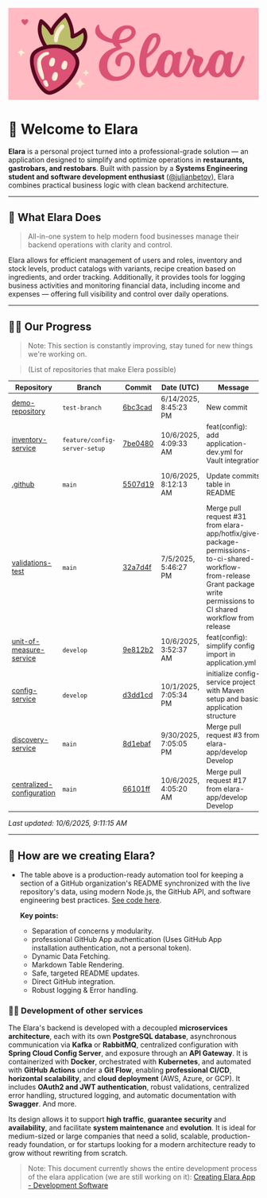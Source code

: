 ![Alt text](../images/complete-logo.png "a title")
# 🍜 Welcome to Elara

**Elara** is a personal project turned into a professional-grade solution — an application designed to simplify and optimize operations in **restaurants, gastrobars, and restobars**. Built with passion by a **Systems Engineering student and software development enthusiast** ([@julianbetov](https://github.com/julianbetov)), Elara combines practical business logic with clean backend architecture.

---

## 🍚 What Elara Does

> All-in-one system to help modern food businesses manage their backend operations with clarity and control.

Elara  allows for efficient management of users and roles, inventory and stock levels, product catalogs with variants, recipe creation based on ingredients, and order tracking. Additionally, it provides tools for logging business activities and monitoring financial data, including income and expenses — offering full visibility and control over daily operations.

---

## 👩‍🚀 Our Progress
> Note: This section is constantly improving, stay tuned for new things we're working on.

> (List of repositories that make Elera possible)
<!-- COMMITS-TABLE:START -->
| Repository | Branch | Commit | Date (UTC) | Message | Author |
| --- | --- | --- | --- | --- | --- |
| [demo-repository](https://github.com/elara-app/demo-repository) | `test-branch` | [6bc3cad](https://github.com/elara-app/demo-repository/commit/6bc3cad5532e9f2caeda50d80fc76ebd09af0feb) | 6/14/2025, 8:45:23 PM | New commit | [julianbetov](https://github.com/julianbetov) |
| [inventory-service](https://github.com/elara-app/inventory-service) | `feature/config-server-setup` | [7be0480](https://github.com/elara-app/inventory-service/commit/7be04809cc87612b95dc19cee27f5ed0f6dc0dbd) | 10/6/2025, 4:09:33 AM | feat(config): add application-dev.yml for Vault integration | [julianbetov](https://github.com/julianbetov) |
| [.github](https://github.com/elara-app/.github) | `main` | [5507d19](https://github.com/elara-app/.github/commit/5507d19974b386fd659900ff0a189ad79a955435) | 10/6/2025, 8:12:13 AM | Update commits table in README | [readme-updater-from-elara[bot]](https://github.com/apps/readme-updater-from-elara) |
| [validations-test](https://github.com/elara-app/validations-test) | `main` | [32a7d4f](https://github.com/elara-app/validations-test/commit/32a7d4f7afdb2805267a6345143881f6962f6350) | 7/5/2025, 5:46:27 PM | Merge pull request #31 from elara-app/hotfix/give-package-permissions-to-ci-shared-workflow-from-release  Grant package write permissions to CI shared workflow from release | [julianbetov](https://github.com/julianbetov) |
| [unit-of-measure-service](https://github.com/elara-app/unit-of-measure-service) | `develop` | [9e812b2](https://github.com/elara-app/unit-of-measure-service/commit/9e812b2d8a32b84998d6d5ac3391a15b49cd782b) | 10/6/2025, 3:52:37 AM | feat(config): simplify config import in application.yml | [julianbetov](https://github.com/julianbetov) |
| [config-service](https://github.com/elara-app/config-service) | `develop` | [d3dd1cd](https://github.com/elara-app/config-service/commit/d3dd1cd909e9a6c639146f93a11caf6988e07567) | 10/1/2025, 7:05:34 PM | initialize config-service project with Maven setup and basic application structure | [julianbetov](https://github.com/julianbetov) |
| [discovery-service](https://github.com/elara-app/discovery-service) | `main` | [8d1ebaf](https://github.com/elara-app/discovery-service/commit/8d1ebafca6feee5b7779d9b4df532c0f3338910d) | 9/30/2025, 7:05:05 PM | Merge pull request #3 from elara-app/develop  Develop | [julianbetov](https://github.com/julianbetov) |
| [centralized-configuration](https://github.com/elara-app/centralized-configuration) | `main` | [66101ff](https://github.com/elara-app/centralized-configuration/commit/66101ff66c03a73aa37c80fedcf6e1508694a35f) | 10/6/2025, 4:05:20 AM | Merge pull request #17 from elara-app/develop  Develop | [julianbetov](https://github.com/julianbetov) |

_Last updated: 10/6/2025, 9:11:15 AM_
<!-- COMMITS-TABLE:END -->
---

## 🔨 How are we creating Elara?
- The table above is a production-ready automation tool for keeping a section of a GitHub organization's README synchronized with the live repository's data, using modern Node.js, the GitHub API, and software engineering best practices. [See code here](https://github.com/elara-app/.github/tree/main/src). 
    
    **Key points:**
    - Separation of concerns y modularity.
    - professional GitHub App authentication (Uses GitHub App installation authentication, not a personal token).
    - Dynamic Data Fetching.
    - Markdown Table Rendering.
    - Safe, targeted README updates.
    - Direct GitHub integration.
    - Robust logging & Error handling.

### 🧑‍💻 Development of other services
The Elara's backend is developed with a decoupled **microservices architecture**, each with its own **PostgreSQL database**, asynchronous communication via **Kafka** or **RabbitMQ**, centralized configuration with **Spring Cloud Config Server**, and exposure through an **API Gateway**. It is containerized with **Docker**, orchestrated with **Kubernetes**, and automated with **GitHub Actions** under a **Git Flow**, enabling **professional CI/CD**, **horizontal scalability**, and **cloud deployment** (AWS, Azure, or GCP). It includes **OAuth2 and JWT authentication**, robust validations, centralized error handling, structured logging, and automatic documentation with **Swagger**. And more.

Its design allows it to support **high traffic**, **guarantee security** and **availability**, and facilitate **system maintenance** and **evolution**. It is ideal for medium-sized or large companies that need a solid, scalable, production-ready foundation, or for startups looking for a modern architecture ready to grow without rewriting from scratch.

> Note: This document currently shows the entire development process of the elara application (we are still working on it): [Creating Elara App - Development Software](https://docs.google.com/document/d/1eJTg3-qAXy3PJtfzBTZdcgy597JHPAEZ2ok6tBuj8Co/edit?usp=sharing)